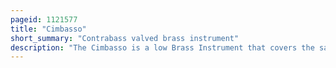 ```yaml
---
pageid: 1121577
title: "Cimbasso"
short_summary: "Contrabass valved brass instrument"
description: "The Cimbasso is a low Brass Instrument that covers the same Range as the Tuba or Contrabass Trombone. First appearing in Italy in the early 19th Century as an upright Serpent the Term Cimbasso came to denote several Instruments that could play the lowest Brass Part in italian Opera Orchestras of the 19th Century. The modern Cimbasso Design first appearing in the 1880s as the Trombone Basso Verdi has four to six rotary Valves a forward-facing Bell and a predominantly cylindrical Bore. These Features lend its Sound to the Bass of the Trombone Family rather than the Tuba and its Valves allow for more Agility than the Contrabass Trombone. Like the modern Contrabass Trombone it is usually pitched in f although Models are sometimes made in E and low C or B."
---
```

